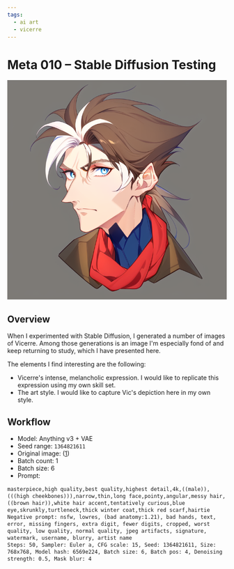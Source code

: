 ```yaml
---
tags:
  - ai art
  - vicerre
---
```


# Meta 010 – Stable Diffusion Testing

<img src="assets/2022-12-30_image-072.png"/>

## Overview

When I experimented with Stable Diffusion, I generated a number of images of Vicerre. Among those generations is an image I'm especially fond of and keep returning to study, which I have presented here.

The elements I find interesting are the following:

- Vicerre's intense, melancholic expression. I would like to replicate this expression using my own skill set.
- The art style. I would like to capture Vic's depiction here in my own style.

## Workflow

- Model: Anything v3 + VAE
- Seed range: `1364821611`
- Original image: ([1](assets/2022-12-29_image-071.png))
- Batch count: 1
- Batch size: 6
- Prompt:

```
masterpiece,high quality,best quality,highest detail,4k,((male)),(((high cheekbones))),narrow,thin,long face,pointy,angular,messy hair,((brown hair)),white hair accent,tentatively curious,blue eye,skrunkly,turtleneck,thick winter coat,thick red scarf,hairtie
Negative prompt: nsfw, lowres, (bad anatomy:1.21), bad hands, text, error, missing fingers, extra digit, fewer digits, cropped, worst quality, low quality, normal quality, jpeg artifacts, signature, watermark, username, blurry, artist name
Steps: 50, Sampler: Euler a, CFG scale: 15, Seed: 1364821611, Size: 768x768, Model hash: 6569e224, Batch size: 6, Batch pos: 4, Denoising strength: 0.5, Mask blur: 4
```
